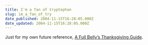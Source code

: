 ```yaml
---
title: I'm a fan of tryptophan
slug: im_a_fan_of_try
date_published: 2004-11-15T16:28:05.000Z
date_updated: 2004-11-15T16:28:05.000Z
---
```


Just for my own future reference, [A Full Belly’s Thanksgiving Guide](http://www.afullbelly.com/2004/11/thanksgiving_gu.html).
